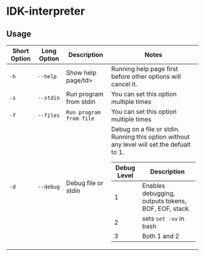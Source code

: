 # IDK-interpreter
## Usage
<table>
<thead>
	<tr>
		<th>Short Option</th>
		<th>Long Option</th>
		<th>Description</th>
		<th>Notes</th>
	</tr>
</thead>
<tbody>
	<tr>
		<td>
			<code>-h</code>
		</td>
		<td>
			<code>--help</code>
		</td>
		<td>Show help page/td>
		<td>Running help page first before other options will cancel it.</td>
	</tr>
	<tr>
		<td>
			<code>-s</code>
		</td>
		<td>
			<code>--stdin</code>
		</td>
		<td>Run program from stdin</td>
		<td>You can set this option multiple times</td>
	</tr>
	<tr>
		<td>
			<code>-f</code>
		</td>
		<td>
			<code>--files</code>
		</td>
		<td>
			<code>Run program from file</code>
		</td>
		<td>You can set this option multiple times</td>
	</tr>
	<tr>
		<td>
			<code>-d</code>
		</td>
		<td>
			<code>--debug</code>
		</td>
		<td>Debug file or stdin</td>
		<td>
			Debug on a file or stdin.
			<br>
			Running this option without any level will set the defualt to 1.
			<br>
			<table>
			<thead>
				<tr>
					<th>Debug Level</th>
					<th>Description</th>
				</tr>
			</thead>
			<tbody>
				<tr>
					<td>1</td>
					<td>Enables debugging, outputs tokens, BOF, EOF, stack.</td>
				</tr>
				<tr>
					<td>2</td>
					<td>
						sets <code>set -xv</code> in bash
					</td>
				</tr>
				<tr>
					<td>3</td>
					<td>Both 1 and 2</td>
				</tr>
			</tbody>
			</table>
		</td>
	</tr>

</tbody>
</table>
